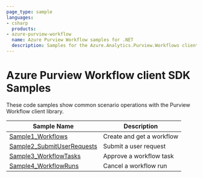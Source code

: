 ```yaml
---
page_type: sample
languages:
- csharp
  products:
- azure-purview-workflow
  name: Azure Purview Workflow samples for .NET
  description: Samples for the Azure.Analytics.Purview.Workflows client library
---
```


# Azure Purview Workflow client SDK Samples
These code samples show common scenario operations with the Purview Workflow client library.

|**Sample Name**|**Description**|
|----------------|-------------|
|[Sample1_Workflows][sample_workflows] |Create and get a workflow|
|[Sample2_SubmitUserRequests][sample_submit_user_requests] |Submit a user request|
|[Sample3_WorkflowTasks][sample_workflow_tasks] |Approve a workflow task|
|[Sample4_WorkflowRuns][sample_workflow_runs] |Cancel a workflow run|

<!-- LINKS -->
[sample_workflows]: https://github.com/Azure/azure-sdk-for-net/sdk/purview/Azure.Analytics.Purview.Workflows/samples/Sample1_Workflows.md
[sample_submit_user_requests]: https://github.com/Azure/azure-sdk-for-net/sdk/purview/Azure.Analytics.Purview.Workflows/samples/Sample2_SubmitUserRequests.md
[sample_workflow_tasks]: https://github.com/Azure/azure-sdk-for-net/sdk/purview/Azure.Analytics.Purview.Workflows/samples/Sample3_WorkflowTasks.md
[sample_workflow_runs]: https://github.com/Azure/azure-sdk-for-net/sdk/purview/Azure.Analytics.Purview.Workflows/samples/Sample4_WorkflowRuns.md
